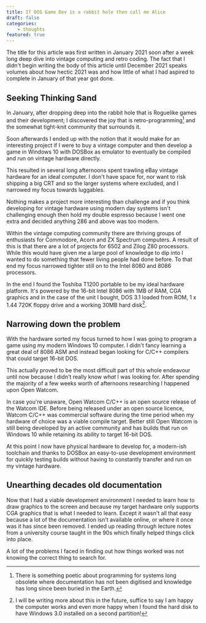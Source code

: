 ```yaml
---
title: If DOS Game Dev is a rabbit hole then call me Alice
draft: false
categories:
    - thoughts
featured: true
---
```


The title for this article was first written in January 2021 soon after a week long deep dive into vintage computing and retro coding. The fact that I didn't begin writing the body of this article until December 2021 speaks volumes about how hectic 2021 was and how little of what I had aspired to complete in January of that year got done.

## Seeking Thinking Sand

In January, after dropping deep into the rabbit hole that is Roguelike games and their development; I discovered the joy that is retro-programming[^1] and the somewhat tight-knit community that surrounds it.

Soon afterwards I ended up with the notion that it would make for an interesting project if I were to buy a vintage computer and then develop a game in Windows 10 with DOSBox as emulator to eventually be compiled and run on vintage hardware directly.

This resulted in several long afternoons spent trawling eBay vintage hardware for an ideal computer. I don't have space for, nor want to risk shipping a big CRT and so the larger systems where excluded, and I narrowed my focus towards luggables. 

Nothing makes a project more interesting than challenge and if you think developing for vintage hardware using modern day systems isn't challenging enough then hold my double espresso because I went one extra and decided anything 286 and above was too modern.

Within the vintage computing community there are thriving groups of enthusiasts for Commodore, Acorn and ZX Spectrum computers. A result of this is that there are a lot of projects for 6502 and Zilog Z80 processors. While this would have given me a large pool of knowledge to dip into I wanted to do something that fewer living people had done before. To that end my focus narrowed tighter still on to the Intel 8080 and 8086 processors.

In the end I found the Toshiba T1200 portable to be my ideal hardware platform. It's powered by the 16-bit Intel 8086 with 1MB of RAM, CGA graphics and in the case of the unit I bought, DOS 3.1 loaded from ROM, 1 x 1.44 720K floppy drive and a working 30MB hard disk[^2].

## Narrowing down the problem

With the hardware sorted my focus turned to how I was going to program a game using my modern Windows 10 computer. I didn't fancy learning a great deal of 8086 ASM and instead began looking for C/C++ compilers that could target 16-bit DOS.

This actually proved to be the most difficult part of this whole endeavour until now because I didn't really know _what_ I was looking for. After spending the majority of a few weeks worth of afternoons researching I happened upon Open Watcom.

In case you're unaware, Open Watcom C/C++ is an open source release of the Watcom IDE. Before being released under an open source licence, Watcom C/C++ was commercial software during the time period when my hardware of choice was a viable compile target. Better still Open Watcom is still being developed by an active community and has builds that run on Windows 10 while retaining its ability to target 16-bit DOS.

At this point I now have physical hardware to develop for, a modern-ish toolchain and thanks to DOSBox an easy-to-use development environment for quickly testing builds without having to constantly transfer and run on my vintage hardware.

## Unearthing decades old documentation

Now that I had a viable development environment I needed to learn how to draw graphics to the screen and because my target hardware only supports CGA graphics that is what I needed to learn. Except it wasn't all that easy because a lot of the documentation isn't available online, or where it once was it has since been removed. I ended up reading through lecture notes from a university course taught in the 90s which finally helped things click into place.

A lot of the problems I faced in finding out how things worked was not knowing the correct thing to search for.

[^1]: There is something poetic about programming for systems long obsolete where documentation has not been digitised and knowledge has long since been buried in the Earth.

[^2]: I will be writing more about this in the future, suffice to say I am happy the computer works and even more happy when I found the hard disk to have Windows 3.0 installed on a second partition!